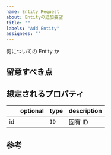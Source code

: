 ```yaml
---
name: Entity Request
about: Entityの追加要望
title: ""
labels: "Add Entity"
assignees: ""
---
```


何についての Entity か

## 留意すべき点

## 想定されるプロパティ

|     | optional | type | description |
| --- | -------- | ---- | ----------- |
| id  |          | `ID` | 固有 ID     |

## 参考
